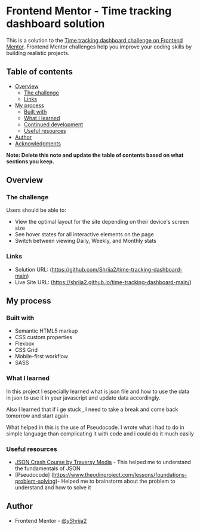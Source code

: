 # Frontend Mentor - Time tracking dashboard solution

This is a solution to the [Time tracking dashboard challenge on Frontend Mentor](https://www.frontendmentor.io/challenges/time-tracking-dashboard-UIQ7167Jw). Frontend Mentor challenges help you improve your coding skills by building realistic projects. 

## Table of contents

- [Overview](#overview)
  - [The challenge](#the-challenge)
  - [Links](#links)
- [My process](#my-process)
  - [Built with](#built-with)
  - [What I learned](#what-i-learned)
  - [Continued development](#continued-development)
  - [Useful resources](#useful-resources)
- [Author](#author)
- [Acknowledgments](#acknowledgments)

**Note: Delete this note and update the table of contents based on what sections you keep.**

## Overview

### The challenge

Users should be able to:

- View the optimal layout for the site depending on their device's screen size
- See hover states for all interactive elements on the page
- Switch between viewing Daily, Weekly, and Monthly stats


### Links

- Solution URL: (https://github.com/Shrija2/time-tracking-dashboard-main)
- Live Site URL: (https://shrija2.github.io/time-tracking-dashboard-main/)

## My process

### Built with

- Semantic HTML5 markup
- CSS custom properties
- Flexbox
- CSS Grid
- Mobile-first workflow
- SASS


### What I learned

In this project I especially learned what is json file and how to use the data in json to use it in your javascript and update data accordingly.

Also I learned that if i ge stuck , I need to take a break and come back tomorrow and start again.

What helped in this is the use of Pseudocode. I wrote what i had to do in simple language than complicating it with code and i could do it much easily


### Useful resources

- [JSON Crash Course by Traversy Media](https://www.youtube.com/watch?v=wI1CWzNtE-M&t=1166s) - This helped me to understand the fundamentals of JSON 
- [Pseudocode] (https://www.theodinproject.com/lessons/foundations-problem-solving)- Helped me to brainstorm about the problem  to understand and how to solve it


## Author

- Frontend Mentor - [@yShrija2](https://github.com/Shrija2)



